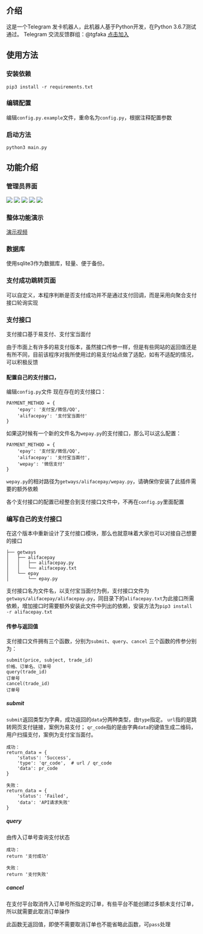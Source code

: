 ## 介绍
这是一个Telegram 发卡机器人，此机器人基于Python开发，在Python 3.6.7测试通过。
Telegram 交流反馈群组：@tgfaka  [点击加入](https://t.me/tgfaka)

## 使用方法
### 安装依赖
`pip3 install -r requirements.txt` 
### 编辑配置
编辑`config.py.example`文件，重命名为`config.py`，根据注释配置参数
### 启动方法
`python3 main.py`

## 功能介绍
### 管理员界面
![](https://s3.jpg.cm/2020/06/29/cwB5y.jpg)
![](https://s3.jpg.cm/2020/06/29/cw0LC.jpg)
![](https://s3.jpg.cm/2020/06/29/cw2bt.jpg)
![](https://s3.jpg.cm/2020/06/29/cwg25.jpg)
![](https://s3.jpg.cm/2020/06/29/cwfNr.jpg)
### 整体功能演示
[演示视频](https://github.com/lulafun/tg_faka_bot/raw/master/fakabot.mp4)
### 数据库
使用sqlite3作为数据库，轻量、便于备份。
### 支付成功跳转页面
可以自定义，本程序判断是否支付成功并不是通过支付回调，而是采用向聚合支付接口轮询实现
### 支付接口

支付接口基于易支付、支付宝当面付

由于市面上有许多的易支付版本，虽然接口传参一样，但是有些网站的返回值还是有所不同，目前该程序对我所使用过的易支付站点做了适配，如有不适配的情况，可以积极反馈

#### 配置自己的支付接口，
编辑`config.py`文件
现在存在的支付接口：
```
PAYMENT_METHOD = {
    'epay': '支付宝/微信/QQ',
    'alifacepay': '支付宝当面付'
}
```

如果这时候有一个新的文件名为`wepay.py`的支付接口，那么可以这么配置：
```
PAYMENT_METHOD = {
    'epay': '支付宝/微信/QQ',
    'alifacepay': '支付宝当面付',
    'wepay': '微信支付'
}
```

`wepay.py`的相对路径为`getways/alifacepay/wepay.py`，请确保你安装了此插件需要的额外依赖

各个支付接口的配置已经整合到支付接口文件中，不再在`config.py`里面配置


### 编写自己的支付接口
在这个版本中重新设计了支付接口模块，那么也就意味着大家也可以对接自己想要的接口
```
├── getways
│   ├── alifacepay
│   │   ├── alifacepay.py
│   │   └── alifacepay.txt
│   └── epay
│       └── epay.py
```
支付接口名为文件名，以支付宝当面付为例，支付接口文件为`getways/alifacepay/alifacepay.py`，同目录下的`alifacepay.txt`为此接口所需依赖，增加接口时需要额外安装此文件中列出的依赖，安装方法为`pip3 install -r alifacepay.txt`

#### 传参与返回值
支付接口文件拥有三个函数，分别为`submit`、`query`、`cancel`
三个函数的传参分别为：
```
submit(price, subject, trade_id)
价格、订单名、订单号
query(trade_id)
订单号
cancel(trade_id)
订单号
```
##### submit
`submit`返回类型为字典，成功返回的`data`分两种类型，由`type`指定。
`url`指的是跳转网页支付链接，案例为易支付；
`qr_code`指的是由字典`data`的键值生成二维码，用户扫描支付，案例为支付宝当面付。
```
成功：
return_data = {
    'status': 'Success',
    'type': 'qr_code',  # url / qr_code
    'data': pr_code
}

失败：
return_data = {
    'status': 'Failed',
    'data': 'API请求失败'
}
```
##### query
由传入订单号查询支付状态
```
成功：
return '支付成功'

失败：
return '支付失败'
```

##### cancel
在支付平台取消传入订单号所指定的订单，有些平台不能创建过多额未支付订单，所以就需要此取消订单操作

此函数无返回值，即使不需要取消订单也不能省略此函数，可`pass`处理


